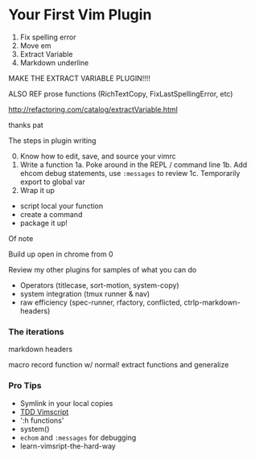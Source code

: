 Your First Vim Plugin
=====================

1. Fix spelling error
2. Move em
3. Extract Variable
4. Markdown underline

MAKE THE EXTRACT VARIABLE PLUGIN!!!!

ALSO REF prose functions (RichTextCopy, FixLastSpellingError, etc)

http://refactoring.com/catalog/extractVariable.html

thanks pat


The steps in plugin writing

0. Know how to edit, save, and source your vimrc
1. Write a function
  1a. Poke around in the REPL / command line
  1b. Add ehcom debug statements, use `:messages` to review
  1c. Temporarily export to global var
2. Wrap it up
  - script local your function
  - create a command
  - package it up!

Of note

Build up open in chrome from 0

Review my other plugins for samples of what you can do

- Operators (titlecase, sort-motion, system-copy)
- system integration (tmux runner & nav)
- raw efficiency (spec-runner, rfactory, conflicted, ctrlp-markdown-headers)

### The iterations

markdown headers

macro record
function w/ normal!
extract functions and generalize

### Pro Tips

- Symlink in your local copies
- [TDD Vimscript][]
- ':h functions'
- system()
- `echom` and `:messages` for debugging
- learn-vimsript-the-hard-way

[TDD Vimscript]: http://robots.thoughtbot.com/write-a-vim-plugin-with-tdd
